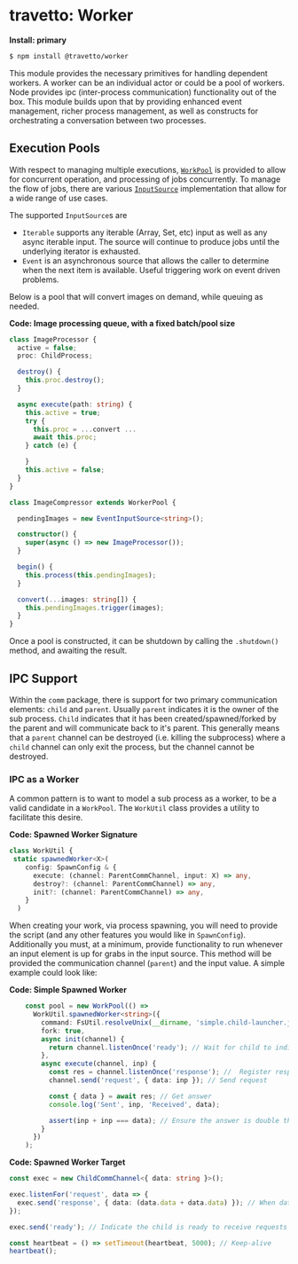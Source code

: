 travetto: Worker
===

**Install: primary**
```bash
$ npm install @travetto/worker
```

This module provides the necessary primitives for handling dependent workers.  A worker can be an individual actor or could be a pool of workers. Node provides ipc (inter-process communication) functionality out of the box. This module builds upon that by providing enhanced event management, richer process management, as well as constructs for orchestrating a conversation between two processes.  

## Execution Pools
With respect to managing multiple executions, [`WorkPool`](./src/pool.ts) is provided to allow for concurrent operation, and processing of jobs concurrently.  To manage the flow of jobs, there are various [`InputSource`](./src/input/types.ts) implementation that allow for a wide range of use cases.

The supported `InputSource`s are
- ```Iterable``` supports any iterable (Array, Set, etc) input as well as any async iterable input. The source will continue to produce jobs until the underlying iterator is exhausted.
- ```Event``` is an asynchronous source that allows the caller to determine when the next item is available.  Useful triggering work on event driven problems.

Below is a pool that will convert images on demand, while queuing as needed.

**Code: Image processing queue, with a fixed batch/pool size**
```typescript
class ImageProcessor {
  active = false;
  proc: ChildProcess;

  destroy() {
    this.proc.destroy();
  }

  async execute(path: string) {
    this.active = true;
    try {
      this.proc = ...convert ...
      await this.proc;
    } catch (e) {

    }
    this.active = false;
  }
}

class ImageCompressor extends WorkerPool {

  pendingImages = new EventInputSource<string>();

  constructor() {
    super(async () => new ImageProcessor());
  }

  begin() {
    this.process(this.pendingImages);
  }

  convert(...images: string[]) {
    this.pendingImages.trigger(images);
  }
}
```

Once a pool is constructed, it can be shutdown by calling the `.shutdown()` method, and awaiting the result.

## IPC Support

Within the `comm` package, there is support for two primary communication elements: `child` and `parent`.  Usually `parent` indicates it is the owner of the sub process.  `Child` indicates that it has been created/spawned/forked by the parent and will communicate back to it's parent.  This generally means that a `parent` channel can be destroyed (i.e. killing the subprocess) where a `child` channel can only exit the process, but the channel cannot be destroyed.

### IPC as a Worker
A common pattern is to want to model a sub process as a worker, to be a valid candidate in a `WorkPool`.  The `WorkUtil` class provides a utility to facilitate this desire.   

**Code: Spawned Worker Signature**
```typescript
class WorkUtil {
 static spawnedWorker<X>(
    config: SpawnConfig & {
      execute: (channel: ParentCommChannel, input: X) => any,
      destroy?: (channel: ParentCommChannel) => any,
      init?: (channel: ParentCommChannel) => any,
    }
  )
```

When creating your work, via process spawning, you will need to provide the script (and any other features you would like in `SpawnConfig`).   Additionally you must, at a minimum, provide functionality to run whenever an input element is up for grabs in the input source.  This method will be provided the communication channel (`parent`) and the input value.  A simple example could look like:

**Code: Simple Spawned Worker**
```typescript
    const pool = new WorkPool(() =>
      WorkUtil.spawnedWorker<string>({
        command: FsUtil.resolveUnix(__dirname, 'simple.child-launcher.js'),
        fork: true,
        async init(channel) {
          return channel.listenOnce('ready'); // Wait for child to indicate it is ready
        },
        async execute(channel, inp) {
          const res = channel.listenOnce('response'); //  Register response listener
          channel.send('request', { data: inp }); // Send request

          const { data } = await res; // Get answer
          console.log('Sent', inp, 'Received', data);

          assert(inp + inp === data); // Ensure the answer is double the input
        }
      })
    );
```

**Code: Spawned Worker Target**
```typescript
const exec = new ChildCommChannel<{ data: string }>();

exec.listenFor('request', data => {  
  exec.send('response', { data: (data.data + data.data) }); // When data is received, return double
});

exec.send('ready'); // Indicate the child is ready to receive requests

const heartbeat = () => setTimeout(heartbeat, 5000); // Keep-alive
heartbeat();
```